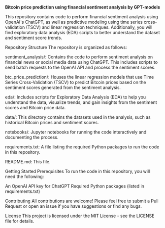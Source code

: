 **Bitcoin price prediction using financial sentiment analysis by GPT-models**

This repository contains code to perform financial sentiment analysis using OpenAI's ChatGPT, as well as predictive modeling using time series cross-validation (TSCV) and linear regression techniques. Additionally, you will find exploratory data analysis (EDA) scripts to better understand the dataset and sentiment score trends.


Repository Structure
The repository is organized as follows:

sentiment_analysis/: Contains the code to perform sentiment analysis on financial news or social media data using ChatGPT. This includes scripts to send batch requests to the OpenAI API and process the sentiment scores.

btc_price_prediction/: Houses the linear regression models that use Time Series Cross-Validation (TSCV) to predict Bitcoin prices based on the sentiment scores generated from the sentiment analysis.

eda/: Includes scripts for Exploratory Data Analysis (EDA) to help you understand the data, visualize trends, and gain insights from the sentiment scores and Bitcoin price data.

data/: This directory contains the datasets used in the analysis, such as historical Bitcoin prices and sentiment scores.

notebooks/: Jupyter notebooks for running the code interactively and documenting the process.

requirements.txt: A file listing the required Python packages to run the code in this repository.

README.md: This file.

Getting Started
Prerequisites
To run the code in this repository, you will need the following:

An OpenAI API key for ChatGPT
Required Python packages (listed in requirements.txt)

Contributing
All contributions are welcome! Please feel free to submit a Pull Request or open an issue if you have suggestions or find any bugs.

License
This project is licensed under the MIT License - see the LICENSE file for details.
